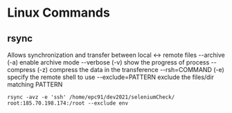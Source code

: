 # Linux Commands

## rsync
 
Allows synchronization and transfer between local <-> remote files
--archive (-a) enable archive mode
--verbose (-v) show the progress of process
--compress (-z) compress the data in the transference
--rsh=COMMAND (-e) specify the remote shell to use
--exclude=PATTERN exclude the files/dir matching PATTERN
  
`rsync -avz -e 'ssh' /home/epc91/dev2021/seleniumCheck/ root:185.70.198.174:/root --exclude env`

